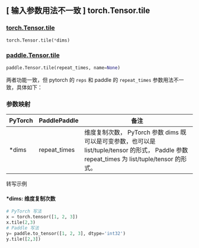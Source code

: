 ## [ 输入参数用法不一致 ] torch.Tensor.tile

### [torch.Tensor.tile](https://pytorch.org/docs/stable/generated/torch.Tensor.tile.html#torch.Tensor.tile)

```python
torch.Tensor.tile(*dims)
```

### [paddle.Tensor.tile](https://www.paddlepaddle.org.cn/documentation/docs/zh/develop/api/paddle/Tensor_cn.html#tile-repeat-times-name-none)

```python
paddle.Tensor.tile(repeat_times, name=None)
```

两者功能一致，但 pytorch 的 `reps` 和 paddle 的 `repeat_times` 参数用法不一致，具体如下：

### 参数映射

| PyTorch | PaddlePaddle | 备注                                                         |
| ------- | ------------ | ------------------------------------------------------------ |
| *dims   | repeat_times | 维度复制次数， PyTorch 参数 dims 既可以是可变参数，也可以是 list/tuple/tensor 的形式， Paddle 参数 repeat_times 为 list/tuple/tensor 的形式。 |

转写示例

#### ***dims: 维度复制次数**

```python
# PyTorch 写法
x = torch.tensor([1, 2, 3])
x.tile(2,3)
# Paddle 写法
y= paddle.to_tensor([1, 2, 3], dtype='int32')
y.tile([2,3])
```
